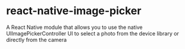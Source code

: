 # react-native-image-picker
A React Native module that allows you to use the native UIImagePickerController UI to select a photo from the device library or directly from the camera
